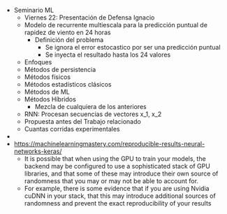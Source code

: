   * Seminario ML
    * Viernes 22: Presentación de Defensa Ignacio
    * Modelo de recurrente multiescala para la predicción puntual de rapidez de viento en 24 horas
      * Definición del problema
        * Se ignora el error estocastico por ser una predicción puntual
        * Se inyecta el resultado hasta los 24 valores
    *  Enfoques
      * Métodos de persistencia
      * Métodos físicos
      * Métodos estadísticos clásicos
      * Métodos de ML
      * Métodos Híbridos
        * Mezcla de cualquiera de los anteriores
    * RNN:  Procesan secuencias de vectores x_1, x_2
    * Propuesta antes del Trabajo relacionado
    * Cuantas corridas experimentales 
  *  
  * https://machinelearningmastery.com/reproducible-results-neural-networks-keras/
    * It is possible that when using the GPU to train your models, the backend may be configured to use a sophisticated stack of GPU libraries, and that some of these may introduce their own source of randomness that you may or may not be able to account for.
    * For example, there is some evidence that if you are using Nvidia cuDNN in your stack, that this may introduce additional sources of randomness and prevent the exact reproducibility of your results